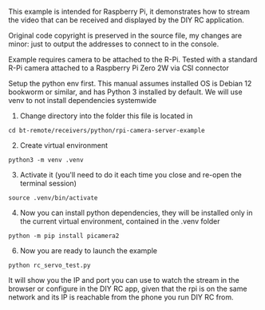 This example is intended for Raspberry Pi, it demonstrates how to stream
the video that can be received and displayed by the DIY RC application.

Original code copyright is preserved in the source file, my changes are minor:
just to output the addresses to connect to in the console.

Example requires camera to be attached to the R-Pi. Tested with a standard R-Pi 
camera attached to a Raspberry Pi Zero 2W via CSI connector

Setup the python env first. This manual assumes installed OS is Debian 12 bookworm or 
similar, and has Python 3 installed by default. We will use venv to not install
dependencies systemwide

1) Change directory into the folder this file is located in

```
cd bt-remote/receivers/python/rpi-camera-server-example
```

2) Create virtual environment

```
python3 -m venv .venv
```

3) Activate it (you'll need to do it each time you close and re-open the terminal session)

```
source .venv/bin/activate
```

4) Now you can install python dependencies, they will be installed only in the current 
   virtual environment, contained in the .venv folder

```
python -m pip install picamera2
```

6) Now you are ready to launch the example

```
python rc_servo_test.py
```

It will show you the IP and port you can use to watch the stream in the browser
or configure in the DIY RC app, given that the rpi is on the same network and its 
IP is reachable from the phone you run DIY RC from. 

